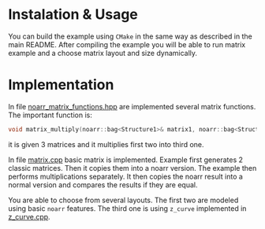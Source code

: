 # Instalation & Usage
You can build the example using `CMake` in the same way as described in the main README. After compiling the example you will be able to run matrix example and a choose matrix layout and size dynamically.

# Implementation
In file [noarr_matrix_functions.hpp](noarr_matrix_functions.hpp) are implemented several matrix functions. The important function is:
```cpp
void matrix_multiply(noarr::bag<Structure1>& matrix1, noarr::bag<Structure2>& matrix2, noarr::bag<Structure3>& matrix3)
```
it is given 3 matrices and it multiplies first two into third one.

In file [matrix.cpp](matrix.cpp) basic matrix is implemented. Example first generates 2 classic matrices. Then it copies them into a noarr version. The example then performs multiplications separately. It then copies the noarr result into a normal version and compares the results if they are equal.

You are able to choose from several layouts. The first two are modeled using basic `noarr` features. The third one is using `z_curve` implemented in [z_curve.cpp](z_curve.cpp).
